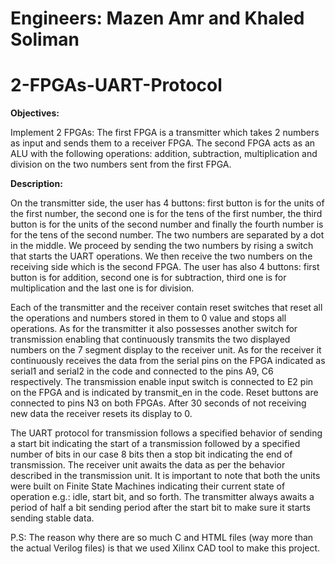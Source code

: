 # Engineers: Mazen Amr and Khaled Soliman

# 2-FPGAs-UART-Protocol

**Objectives:**

Implement 2 FPGAs:
The first FPGA is a transmitter which takes 2 numbers as input and sends them to a receiver FPGA.
The second FPGA acts as an ALU with the following operations: addition, subtraction, multiplication and division on the two numbers sent from the first FPGA.

**Description:**

  On the transmitter side, the user has 4 buttons: first button is for the units of the first number, the second one is for the tens of the first number, the third button is for the units of the second number and finally the fourth number is for the tens of the second number. The two numbers are separated by a dot in the middle. We proceed by sending the two numbers by rising a switch that starts the UART operations. We then receive the two numbers on the receiving side which is the second FPGA. The user has also 4 buttons: first button is for addition, second one is for subtraction, third one is for multiplication and the last one is for division.

  Each of the transmitter and the receiver contain reset switches that reset all the operations and numbers stored in them to 0 value and stops all operations. As for the transmitter it also possesses another switch for transmission enabling that continuously transmits the two displayed numbers on the 7 segment display to the receiver unit. As for the receiver it continuously receives the data from the serial pins on the FPGA indicated as serial1 and serial2 in the code and connected to the pins A9, C6 respectively. The transmission enable input switch is connected to E2 pin on the FPGA and is indicated by transmit_en in the code. Reset buttons are connected to pins N3 on both FPGAs. After 30 seconds of not receiving new data the receiver resets its display to 0.

  The UART protocol for transmission follows a specified behavior of sending a start bit indicating the start of a transmission followed by a specified number of bits in our case 8 bits then a stop bit indicating the end of transmission. The receiver unit awaits the data as per the behavior described in the transmission unit. It is important to note that both the units were built on Finite State Machines indicating their current state of operation e.g.: idle, start bit, and so forth. The transmitter always awaits a period of half a bit sending period after the start bit to make sure it starts sending stable data.
  
  P.S: The reason why there are so much C and HTML files (way more than the actual Verilog files) is that we used Xilinx CAD tool to make this project.
